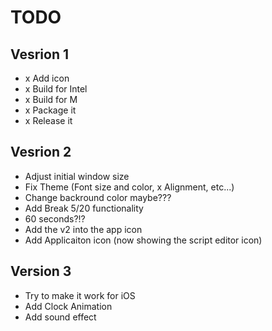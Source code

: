 # TODO

## Vesrion 1
- x Add icon
- x Build for Intel
- x Build for M
- x Package it
- x Release it

## Vesrion 2 
- Adjust initial window size
- Fix Theme (Font size and color, x Alignment, etc...)
- Change backround color maybe???
- Add Break 5/20 functionality
- 60 seconds?!?
- Add the v2 into the app icon
- Add Applicaiton icon (now showing the script editor icon)


## Version 3
- Try to make it work for iOS
- Add Clock Animation
- Add sound effect
